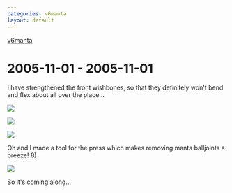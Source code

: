 ```yaml
---
categories: v6manta
layout: default
---
```


[v6manta](/v6manta)

# 2005-11-01 - 2005-11-01 
I have strengthened the front wishbones, so that they definitely won't bend and flex about all over the place...

![](/img/v6manta/manta0084.jpg)

![](/img/v6manta/manta0085.jpg)

![](/img/v6manta/manta0086.jpg)


Oh and I made a tool for the press which makes removing manta balljoints a breeze!  8) 

![](/img/v6manta/manta0087.jpg)

So it's coming along...